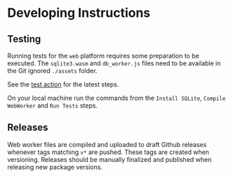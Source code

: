 # Developing Instructions

## Testing

Running tests for the `web` platform requires some preparation to be executed. The `sqlite3.wasm` and `db_worker.js` files need to be available in the Git ignored `./assets` folder.

See the [test action](./.github/workflows/test.yaml) for the latest steps.

On your local machine run the commands from the `Install SQLite`, `Compile WebWorker` and `Run Tests` steps.

## Releases

Web worker files are compiled and uploaded to draft Github releases whenever tags matching `v*` are pushed. These tags are created when versioning. Releases should be manually finalized and published when releasing new package versions.
